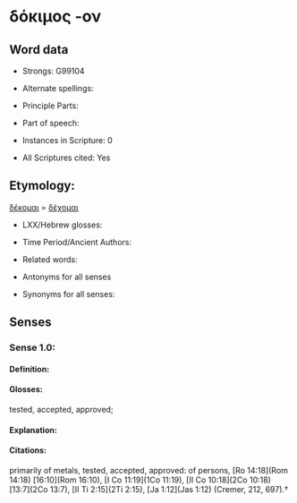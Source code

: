 # δόκιμος -ον

<!-- Status: S2=NeedsEdits -->
<!-- Lexica used for edits:   -->

## Word data

* Strongs: G99104

* Alternate spellings:



* Principle Parts: 


* Part of speech: 


* Instances in Scripture: 0

* All Scriptures cited: Yes

## Etymology: 

[δέκομαι]() = [δέχομαι]()

* LXX/Hebrew glosses: 


* Time Period/Ancient Authors: 


* Related words: 

* Antonyms for all senses

* Synonyms for all senses: 


## Senses 


### Sense  1.0: 

#### Definition: 

#### Glosses: 

tested, accepted, approved; 

#### Explanation: 


#### Citations: 

primarily of metals, tested, accepted, approved: of persons, [Ro 14:18](Rom 14:18) [16:10](Rom 16:10), [I Co 11:19](1Co 11:19), [II Co 10:18](2Co 10:18) [13:7](2Co 13:7), [II Ti 2:15](2Ti 2:15), [Ja 1:12](Jas 1:12) (Cremer, 212, 697).†
